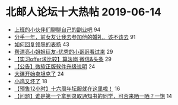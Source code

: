 # 北邮人论坛十大热帖 2019-06-14

- [上班的小伙伴们聊聊自己的副业吧](https://bbs.byr.cn/article/Talking/6128136) 94
- [分手一年，前女友让我去参加他的婚礼，该不该去](https://bbs.byr.cn/article/Feeling/3113749) 91
- [如何回复领导的表扬](https://bbs.byr.cn/article/WorkLife/1124732) 43
- [帮漂亮小姐姐征友-优秀的小哥哥看过来](https://bbs.byr.cn/article/Friends/1928572) 29
- [【实习offer求比较】算法岗 微信&amp;头条](https://bbs.byr.cn/article/Job/2036267) 29
- [【公告】微软正版软件升级说明](https://bbs.byr.cn/article/BUPTNet/101400) 24
- [大疆开始卖坦克了](https://bbs.byr.cn/article/Circuit/27306) 24
- [小鸡又坏了](https://bbs.byr.cn/article/Picture/3243518) 18
- [【预售12小时】十六周年坛服就在这里啦！](https://bbs.byr.cn/article/Tshirt/89395) 16
- [【问题】谁是第一个拿到录取通知书的同学，可否来晒一晒？一饱](https://bbs.byr.cn/article/AimGraduate/1168341) 14


